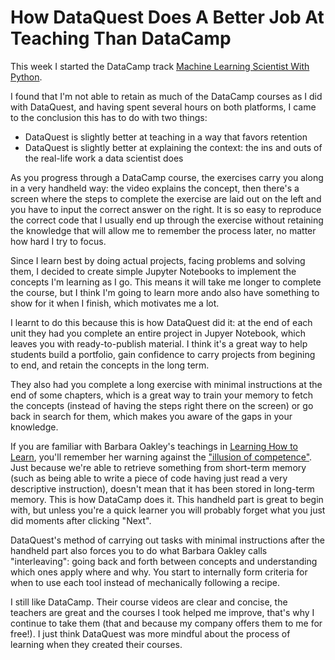 # How DataQuest Does A Better Job At Teaching Than DataCamp

This week I started the DataCamp track [Machine Learning Scientist With Python](https://www.datacamp.com/tracks/machine-learning-scientist-with-python). 

I found that I'm not able to retain as much of the DataCamp courses as I did with DataQuest, and having spent several hours on both platforms, I came to the conclusion this has to do with two things: 

- DataQuest is slightly better at teaching in a way that favors retention
- DataQuest is slightly better at explaining the context: the ins and outs of the real-life work a data scientist does

As you progress through a DataCamp course, the exercises carry you along in a very handheld way: the video explains the concept, then there's a screen where the steps to complete the exercise are laid out on the left and you have to input the correct answer on the right. It is so easy to reproduce the correct code that I usually end up through the exercise without retaining the knowledge that will allow me to remember the process later, no matter how hard I try to focus. 

Since I learn best by doing actual projects, facing problems and solving them, I decided to create simple Jupyter Notebooks to implement the concepts I'm learning as I go. This means it will take me longer to complete the course, but I think I'm going to learn more ando also have something to show for it when I finish, which motivates me a lot. 

I learnt to do this because this is how DataQuest did it: at the end of each unit they had you complete an entire project in Jupyer Notebook, which leaves you with ready-to-publish material. I think it's a great way to help students build a portfolio, gain confidence to carry projects from begining to end, and retain the concepts in the long term. 

They also had you complete a long exercise with minimal instructions at the end of some chapters, which is a great way to train your memory to fetch the concepts (instead of having the steps right there on the screen) or go back in search for them, which makes you aware of the gaps in your knowledge. 

If you are familiar with Barbara Oakley's teachings in [Learning How to Learn](https://www.coursera.org/learn/learning-how-to-learn), you'll remember her warning against the ["illusion of competence"](https://www.coursera.org/learn/learning-how-to-learn). Just because we're able to retrieve something from short-term memory (such as being able to write a piece of code having just read a very descriptive instruction), doesn't mean that it has been stored in long-term memory. This is how DataCamp does it. This handheld part is great to begin with, but unless you're a quick learner you will probably forget what you just did moments after clicking "Next".

DataQuest's method of carrying out tasks with minimal instructions after the handheld part also forces you to do what Barbara Oakley calls "interleaving": going back and forth between concepts and understanding which ones apply where and why. You start to internally form criteria for when to use each tool instead of mechanically following a recipe.

I still like DataCamp. Their course videos are clear and concise, the teachers are great and the courses I took helped me improve, that's why I continue to take them (that and because my company offers them to me for free!). I just think DataQuest was more mindful about the process of learning when they created their courses. 

